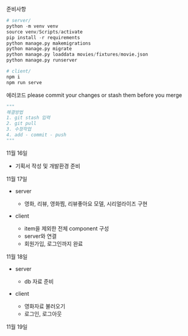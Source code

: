 준비사항

```python
# server/
python -m venv venv
source venv/Scripts/activate
pip install -r requirements
python manage.py makemigrations
python manage.py migrate
python manage.py loaddata movies/fixtures/movie.json
python manage.py runserver

# client/
npm i
npm run serve
```

에러코드
please commit your changes or stash them before you merge
```python
"""
해결방법
1. git stash 입력
2. git pull
3. 수정작업
4. add - commit - push
"""
```
11월 16일

- 기획서 작성 및 개발환경 준비

11월 17일

- server
  
  - 영화, 리뷰, 영화찜, 리뷰좋아요 모델, 시리얼라이즈 구현

- client
  
  - item을 제외한 전체 component 구성
  - server와 연결
  - 회원가입, 로그인까지 완료

11월 18일
- server
  - db 자료 준비

- client 
  - 영화자료 불러오기
  - 로그인, 로그아웃

11월 19일

